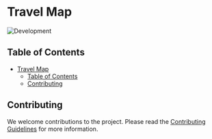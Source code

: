 # Travel Map

![Development](https://img.shields.io/badge/Development-8A2BE2?style=for-the-badge&color=ff9500&label=Status)

## Table of Contents

- [Travel Map](#travel-map)
  - [Table of Contents](#table-of-contents)
  - [Contributing](#contributing)

<!-- Add documentation -->

## Contributing

We welcome contributions to the project. Please read the [Contributing Guidelines](docs/CONTRIBUTING.md) for more information.
